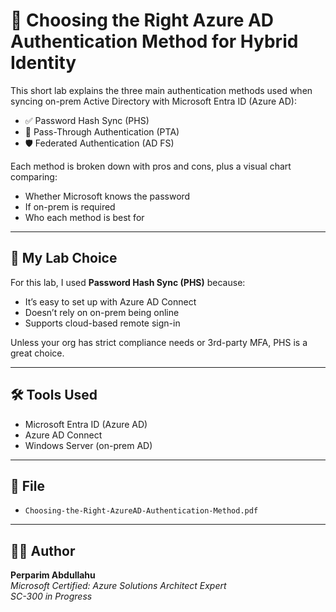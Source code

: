 # 🔐 Choosing the Right Azure AD Authentication Method for Hybrid Identity

This short lab explains the three main authentication methods used when syncing on-prem Active Directory with Microsoft Entra ID (Azure AD):

- ✅ Password Hash Sync (PHS)
- 🔁 Pass-Through Authentication (PTA)
- 🛡 Federated Authentication (AD FS)

Each method is broken down with pros and cons, plus a visual chart comparing:

- Whether Microsoft knows the password
- If on-prem is required
- Who each method is best for

---

## 🧪 My Lab Choice

For this lab, I used **Password Hash Sync (PHS)** because:

- It’s easy to set up with Azure AD Connect  
- Doesn’t rely on on-prem being online  
- Supports cloud-based remote sign-in

Unless your org has strict compliance needs or 3rd-party MFA, PHS is a great choice.

---

## 🛠 Tools Used

- Microsoft Entra ID (Azure AD)  
- Azure AD Connect  
- Windows Server (on-prem AD)

---

## 📁 File

- `Choosing-the-Right-AzureAD-Authentication-Method.pdf`

---

## 👨‍💻 Author

**Perparim Abdullahu**  
*Microsoft Certified: Azure Solutions Architect Expert*  
*SC-300 in Progress*

